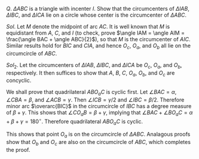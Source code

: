 $Q.$ $\Delta ABC$ is a triangle with incenter $I$. Show that the circumcenters of $\Delta IAB$, $\Delta IBC$, and $\Delta ICA$ lie on a circle whose center is the circumcenter of $\Delta ABC$. 

$Sol.$
Let $M$ denote the midpoint of arc $AC$. It is well known that $M$ is equidistant from $A$, $C$, and $I$ (to check, prove $\angle IAM = \angle AIM = \frac{\angle BAC + \angle ABC}{2}$), so that $M$ is the circumcenter of $AIC$. Similar results hold for $BIC$ and $CIA$, and hence $O_c$, $O_a$, and $O_b$ all lie on the circumcircle of $ABC$. 

$Sol_2.$
Let the circumcenters of $\Delta IAB$, $\Delta IBC$, and $\Delta ICA$ be $O_c$, $O_a$, and $O_b$, respectively. It then suffices to show that $A$, $B$, $C$, $O_a$, $O_b$, and $O_c$ are concyclic.

We shall prove that quadrilateral $ABO_aC$ is cyclic first. Let $\angle BAC=\alpha$, $\angle CBA=\beta$, and $\angle ACB=\gamma$. Then $\angle ICB=\gamma/2$ and $\angle IBC=\beta/2$. Therefore minor arc $\overarc{BIC}$ in the circumcircle of $IBC$ has a degree measure of $\beta+\gamma$. This shows that $\angle CO_aB=\beta+\gamma$, implying that $\angle BAC+\angle BO_aC=\alpha+\beta+\gamma=180^{\circ}$. Therefore quadrilateral $ABO_aC$ is cyclic.

This shows that point $O_a$ is on the circumcircle of $\Delta ABC$. Analagous proofs show that $O_b$ and $O_c$ are also on the circumcircle of $ABC$, which completes the proof.
